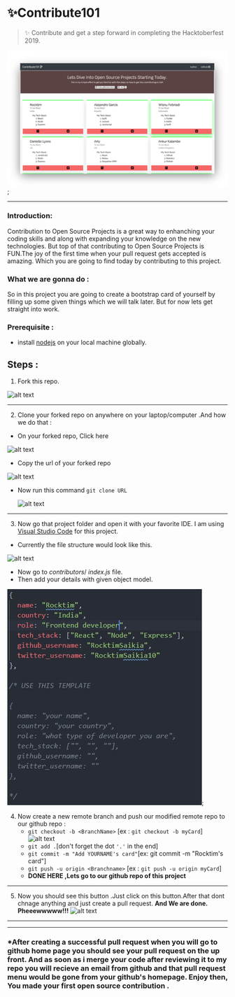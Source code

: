 # ✨Contribute101

> ✨ Contribute and get a step forward in completing the Hacktoberfest 2019.

![alt text](screenshots/new_website.png);

---

### Introduction:

Contribution to Open Source Projects is a great way to enhanching your coding skills and along with expanding your knowledge on the new technologies. But top of that contributing to Open Source Projects is FUN.The joy of the first time when your pull request gets accepted is amazing. Which you are going to find today by contributing to this project.

### What we are gonna do :

So in this project you are going to create a bootstrap card of yourself by filling up some given things which we will talk later.
But for now lets get straight into work.

### Prerequisite :

- install [nodejs](https://nodejs.org) on your local machine globally.

## Steps :

1. Fork this repo.

![alt text](screenshots/fork.jpg)

---

2. Clone your forked repo on anywhere on your laptop/computer .And how we do that :

- On your forked repo, Click here

![alt text](screenshots/clone.jpg)

- Copy the url of your forked repo

![alt text](screenshots/clone-copy.jpg)

- Now run this command
  `git clone URL`

  ![alt text](screenshots/git-clone.jpg)

---

3. Now go that project folder and open it with your favorite IDE. I am using [Visual Studio Code](https://code.visualstudio.com) for this project.

- Currently the file structure would look like this.

![alt text](screenshots/file_structures.jpg)

- Now go to _contributors_/ _index.js_ file.
- Then add your details with given object model.

![alt text](screenshots/template_object.jpg);

4. Now create a new remote branch and push our modified remote repo to our github repo :
   - `git checkout -b <BranchName>` [ex : `git checkout -b myCard`]
     ![alt text](screenshots/git-checkout.jpg)
   - `git add .`[don't forget the dot `'.'` in the end]
   - `git commit -m "Add YOURNAME's card"`[ex: git commit -m "Rocktim's card"]
   - `git push -u origin <Branchname>` [ex : `git push -u origin myCard`]
   - **DONE HERE ,Lets go to our github repo of this project**

---

5. Now you should see this button .Just click on this button.After that dont chnage anything and just create a pull request. **And We are done. Pheeewwwww!!!**
   ![alt text](screenshots/pull.jpg)

---

---

### \*After creating a successful pull request when you will go to github home page you should see your pull request on the up front. And as soon as i merge your code after reviewing it to my repo you will recieve an email from github and that pull request menu would be gone from your github's homepage. Enjoy then, You made your first open source contribution .
